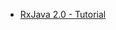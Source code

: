 
- [RxJava 2.0 - Tutorial](http://www.vogella.com/tutorials/RxJava/article.html#using-reactive-programming-with-rxjava-2-0)